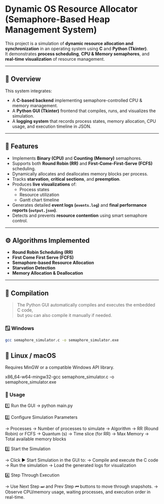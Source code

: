 # Dynamic OS Resource Allocator (Semaphore-Based Heap Management System)

This project is a simulation of **dynamic resource allocation and synchronization** in an operating system using **C** and **Python (Tkinter)**.  
It demonstrates **process scheduling**, **CPU & Memory semaphores**, and **real-time visualization** of resource management.

---

## 🧩 Overview

This system integrates:
- A **C-based backend** implementing semaphore-controlled CPU & memory management.
- A **Python GUI (Tkinter)** frontend that compiles, runs, and visualizes the simulation.
- A **logging system** that records process states, memory allocation, CPU usage, and execution timeline in JSON.

---

## 🧠 Features

- Implements **Binary (CPU)** and **Counting (Memory)** semaphores.
- Supports both **Round Robin (RR)** and **First-Come-First-Serve (FCFS)** scheduling.
- Dynamically allocates and deallocates memory blocks per process.
- Tracks **starvation**, **critical sections**, and **preemption**.
- Produces **live visualizations** of:
  - Process states
  - Resource utilization
  - Gantt chart timeline
- Generates detailed **event logs (`events.log`)** and **final performance reports (`output.json`)**.
- Detects and prevents **resource contention** using smart semaphore control.

---

## ⚙️ Algorithms Implemented

- **Round Robin Scheduling (RR)**
- **First Come First Serve (FCFS)**
- **Semaphore-based Resource Allocation**
- **Starvation Detection**
- **Memory Allocation & Deallocation**

---

## 🧰 Compilation

> The Python GUI automatically compiles and executes the embedded C code,  
> but you can also compile it manually if needed.

### 🪟 Windows
```bash
gcc semaphore_simulator.c -o semaphore_simulator.exe
```

## 🐧 Linux / macOS 

Requires MinGW or a compatible Windows API library.

x86_64-w64-mingw32-gcc semaphore_simulator.c -o semaphore_simulator.exe

### 🚀 Usage
1️⃣ Run the GUI
-> python main.py

2️⃣ Configure Simulation Parameters

-> Processes → Number of processes to simulate
-> Algorithm → RR (Round Robin) or FCFS
-> Quantum (s) → Time slice (for RR)
-> Max Memory → Total available memory blocks

3️⃣ Start the Simulation

-> Click ▶ Start Simulation in the GUI to:
-> Compile and execute the C code
-> Run the simulation
-> Load the generated logs for visualization

4️⃣ Step Through Execution

-> Use Next Step ⏭ and Prev Step ⏮ buttons to move through snapshots.
-> Observe CPU/memory usage, waiting processes, and execution order in real-time.

